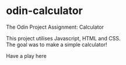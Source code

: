 # odin-calculator
The Odin Project Assignment: Calculator

This project utilises Javascript, HTML and CSS.<br>
The goal was to make a simple calculator!<br>

Have a play here
